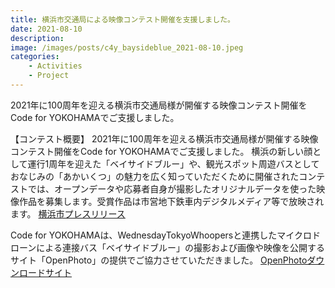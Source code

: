 ```yaml
---
title: 横浜市交通局による映像コンテスト開催を支援しました。
date: 2021-08-10
description: 
image: /images/posts/c4y_baysideblue_2021-08-10.jpeg
categories:
    - Activities
    - Project
---
```


2021年に100周年を迎える横浜市交通局様が開催する映像コンテスト開催をCode for YOKOHAMAでご支援しました。

【コンテスト概要】
2021年に100周年を迎える横浜市交通局様が開催する映像コンテスト開催をCode for YOKOHAMAでご支援しました。
横浜の新しい顔として運行1周年を迎えた「ベイサイドブルー」や、観光スポット周遊バスとしておなじみの「あかいくつ」の魅力を広く知っていただくために開催されたコンテストでは、オープンデータや応募者自身が撮影したオリジナルデータを使った映像作品を募集します。受賞作品は市営地下鉄車内デジタルメディア等で放映されます。
[横浜市プレスリリース](https://www.city.yokohama.lg.jp/city-info/koho-kocho/press/koutuu/2021/0810_bb.html)

Code for YOKOHAMAは、WednesdayTokyoWhoopersと連携したマイクロドローンによる連接バス「ベイサイドブルー」の撮影および画像や映像を公開するサイト「OpenPhoto」の提供でご協力させていただきました。
[OpenPhotoダウンロードサイト](https://openphoto.app/c/baysideblue.jp/manifestoaward/docs/2021100400017/)